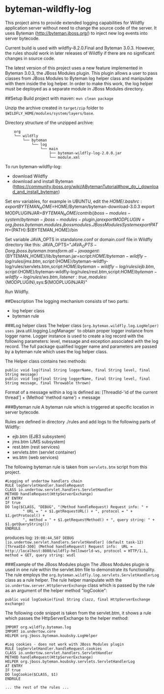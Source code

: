 # byteman-wildfly-log
This project aims to provide extended logging capabilities for Wildfly application
 server without need to change the source code of the server. It uses Byteman (http://byteman.jboss.org/) to inject new log events into server bytecode.

Current build is used with wildfly-8.2.0.Final and Byteman 3.0.3. However, the rules should work in later releases of Wildfly if 
there are no significant changes in source code.

The latest version of this project uses a new feature implemented in Byteman 3.0.3, the JBoss Modules plugin. This plugin allows a user to pass
classes from JBoss Modules to Byteman log helper class and manipulate with them inside the log helper. In order to make this work, the log helper
 must be deployed as a separate module in JBoss Modules directory.

##Setup
Build project with maven: `mvn clean package`

Unzip the archive created in `target/zip` folder to `$WILDFLY_HOME/modules/system/layers/base`.

Directory structure of the unzipped archive:

```
	org
    └── wildfly
        └── byteman
            └── log
                └── main
                    ├── byteman-wildfly-log-2.0.0.jar
                    └── module.xml

```

To run byteman-wildfly-log:

* download Wildfly
* download and install Byteman (https://community.jboss.org/wiki/ABytemanTutorial#how_do_i_download_and_install_byteman)

Set env variables, for example in UBUNTU, edit the ${HOME}/.bashrc:
export BYTEMAN_HOME=$HOME/Byteman/byteman-download-3.0.3
export MODPLUGINJAR=${BYTEMAN_HOME}/contrib/jboss-modules-system/byteman-jboss-modules-plugin.jar
export MODPLUGIN=org.jboss.byteman.modules.jbossmodules.JBossModulesSystem
export PATH=${PATH}:${BYTEMAN_HOME}/bin

Set variable JAVA_OPTS in standalone.conf or domain.conf file in Wildfly directory like this:
JAVA_OPTS="$JAVA_OPTS -Dorg.jboss.byteman.transform.all -javaagent:${BYTEMAN_HOME}/lib/byteman.jar=script:${HOME}/byteman-wildfly-log/rules/jms.btm,script:${HOME}/byteman-wildfly-log/rules/servlets.btm,script:${HOME}/byteman-wildfly-log/rules/ejb.btm,script:${HOME}/byteman-wildfly-log/rules/rest.btm,script:${HOME}/byteman-wildfly-log/rules/ws.btm,listener:true,modules:${MODPLUGIN},sys:${MODPLUGINJAR}"

Run Wildfly.

##Description
The logging mechanism consists of two parts:

* log helper class
* byteman rule

###Log helper class
The helper class (`org.byteman.wildfly.log.LogHelper) uses `java.util.logging.LogManager` to obtain proper logger instance from logger name.
Logger instance is used to create a log record with the following parameters: level, message and exception associated with the log record.
The full package qualified logger name and parameters are passed by a byteman rule which uses the log helper class.

The Helper class contains two methods:

`public void log(final String loggerName, final String level, final String message)` <br>
`public void log(final String loggerName, final String level, final String message, final Throwable thrown)`

Format of a message within a log is defined as:
[ThreadId-'id of the current thread'] + (Method 'method name') + message

###Byteman rule
A byteman rule which is triggered at specific location in server bytecode.

Rules are defined in directory ./rules and add logs to the following parts of Wildfly:

* ejb.btm (EJB3 subsystem)
* jms.btm (JMS subsystem)
* rest.btm (rest services)
* servlets.btm (servlet container)
* ws.btm (web services)

The following byteman rule is taken from `servlets.btm` script from this project.

```
#Logging of undertow handlers chain
RULE logServletHandler.handleRequest
CLASS io.undertow.servlet.handlers.ServletHandler
METHOD handleRequest(HttpServerExchange)
AT ENTRY
IF true
DO log($CLASS, "DEBUG", "(Method handleRequest) Request info: " + 
		" URL = " + $1.getRequestURL() + ", protocol = " + $1.getProtocol() + 
		", method = " + $1.getRequestMethod() + ", query string: " + $1.getQueryString())
ENDRULE
```

produces log:
`19:08:44,507 DEBUG [io.undertow.servlet.handlers.ServletHandler] (default task-12) [ThreadId-300] (Method handleRequest) Request info:  URL = http://localhost:8080/wildfly-helloworld-ws, protocol = HTTP/1.1, method = GET, query string: wsdl`

###Example of the JBoss Modules plugin
The JBoss Modules plugin is used in one rule within the servlet.btm file to demonstrate its functionality. The rule employs the `org.byteman.wildfly.log.servlets.ServletHandlerLog` class as a rule helper.
The rule helper manipulate with the `io.undertow.server.HttpServerExchange` class which is passed by the rule as an argument of the helper method "logCookie":

```
public void logCookie(final String clazz, final HttpServerExchange exchange)
```

The following code snippet is taken from the servlet.btm, it shows a rule which passes the HttpServerExchange to the helper method:

```
IMPORT org.wildfly.byteman.log  
IMPORT io.undertow.core  
HELPER org.jboss.byteman.koubsky.LogHelper
 
#Log cookies - does not work with JBoss Modules plugin
RULE logServletHandler.handleRequest.cookies
CLASS io.undertow.servlet.handlers.ServletHandler
METHOD handleRequest(HttpServerExchange)
HELPER org.jboss.byteman.koubsky.servlets.ServletHandlerLog
AT ENTRY
IF true
DO logCookie($CLASS, $1) 
ENDRULE

... the rest of the rules ...

```